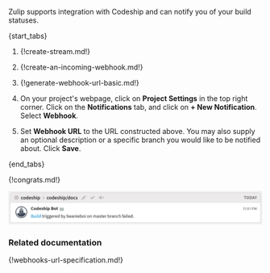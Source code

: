 Zulip supports integration with Codeship and can notify you of
your build statuses.

{start_tabs}

1. {!create-stream.md!}

1. {!create-an-incoming-webhook.md!}

1. {!generate-webhook-url-basic.md!}

1. On your project's webpage, click on **Project Settings** in
   the top right corner. Click on the **Notifications** tab, and click on
   **+ New Notification**. Select **Webhook**.

1. Set **Webhook URL** to the URL constructed above. You may also supply
   an optional description or a specific branch you would like to be
   notified about. Click **Save**.

{end_tabs}

{!congrats.md!}

![](/static/images/integrations/codeship/001.png)

### Related documentation

{!webhooks-url-specification.md!}
